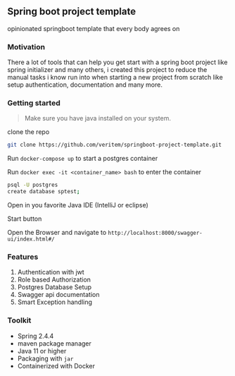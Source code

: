 ## Spring boot project template


opinionated springboot  template that every body agrees on


### Motivation

There a lot of tools that can help you get start with a spring boot project like spring initializer and many others, i created this project to reduce the manual tasks i know run into when starting a new project from scratch like setup authentication, documentation and many more.


### Getting started

> Make sure you have java installed on your system.

clone the repo

```bash
git clone https://github.com/veritem/springboot-project-template.git
```

Run `docker-compose up` to start a postgres container

Run `docker exec -it <container_name> bash` to enter the container

```bash
psql -U postgres
create database sptest;
```

Open in you favorite Java IDE (IntelliJ or eclipse)

Start button

Open the Browser and navigate to `http://localhost:8000/swagger-ui/index.html#/`

### Features

1. Authentication with jwt
2. Role based Authorization
3. Postgres Database Setup
4. Swagger api documentation
5. Smart Exception handling


### Toolkit

- Spring 2.4.4
- maven package manager
- Java 11 or higher
- Packaging with `jar`
- Containerized with Docker
